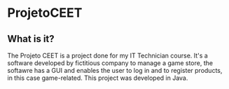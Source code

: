 # ProjetoCEET

## What is it?

The Projeto CEET is a project done for my IT Technician course. It's a software developed by fictitious company to manage a game store, the softawre has a GUI and enables the user to log in and to register products, in this case game-related. This project was developed in Java.


